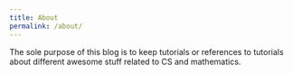 ```yaml
---
title: About
permalink: /about/
---
```



The sole purpose of this blog is to keep tutorials or references to tutorials about different awesome stuff related to CS and mathematics. 



[jekyll-organization]: https://github.com/jekyll
